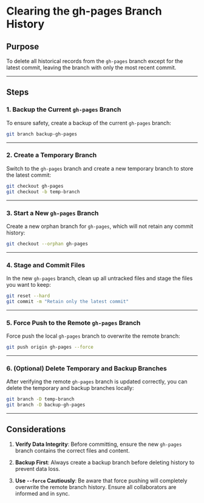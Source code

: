# Clearing the gh-pages Branch History

## Purpose
To delete all historical records from the `gh-pages` branch except for the latest commit, leaving the branch with only the most recent commit.

---

## Steps

### 1. Backup the Current `gh-pages` Branch
To ensure safety, create a backup of the current `gh-pages` branch:

```bash
git branch backup-gh-pages
```

---

### 2. Create a Temporary Branch
Switch to the `gh-pages` branch and create a new temporary branch to store the latest commit:

```bash
git checkout gh-pages
git checkout -b temp-branch
```

---

### 3. Start a New `gh-pages` Branch
Create a new orphan branch for `gh-pages`, which will not retain any commit history:

```bash
git checkout --orphan gh-pages
```

---

### 4. Stage and Commit Files
In the new `gh-pages` branch, clean up all untracked files and stage the files you want to keep:

```bash
git reset --hard
git commit -m "Retain only the latest commit"
```

---

### 5. Force Push to the Remote `gh-pages` Branch
Force push the local `gh-pages` branch to overwrite the remote branch:

```bash
git push origin gh-pages --force
```

---

### 6. (Optional) Delete Temporary and Backup Branches
After verifying the remote `gh-pages` branch is updated correctly, you can delete the temporary and backup branches locally:

```bash
git branch -D temp-branch
git branch -D backup-gh-pages
```

---

## Considerations

1. **Verify Data Integrity**:
   Before committing, ensure the new `gh-pages` branch contains the correct files and content.

2. **Backup First**:
   Always create a backup branch before deleting history to prevent data loss.

3. **Use `--force` Cautiously**:
   Be aware that force pushing will completely overwrite the remote branch history. Ensure all collaborators are informed and in sync.
